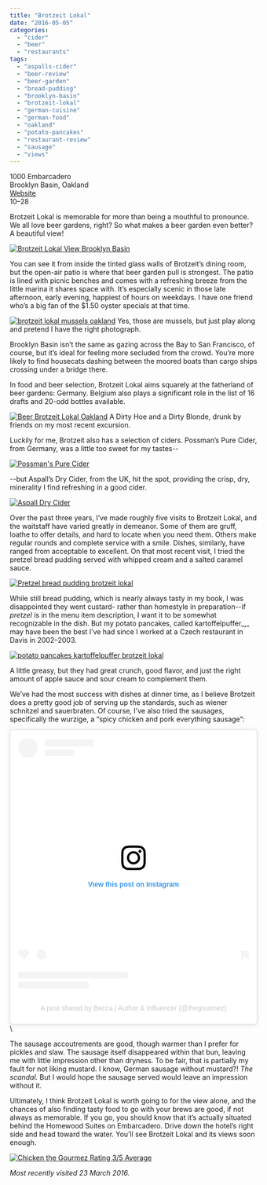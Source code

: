 ```yaml
---
title: "Brotzeit Lokal"
date: "2016-05-05"
categories:
  - "cider"
  - "beer"
  - "restaurants"
tags:
  - "aspalls-cider"
  - "beer-review"
  - "beer-garden"
  - "bread-pudding"
  - "brooklyn-basin"
  - "brotzeit-lokal"
  - "german-cuisine"
  - "german-food"
  - "oakland"
  - "potato-pancakes"
  - "restaurant-review"
  - "sausage"
  - "views"
---
```


1000 Embarcadero\
Brooklyn Basin, Oakland\
[Website](http://brotzeitbiergarten.com/)\
$10–$28

Brotzeit Lokal is memorable for more than being a mouthful to pronounce. We all love beer gardens, right? So what makes a beer garden even better? A beautiful view!

[![Brotzeit Lokal View Brooklyn Basin](http://s3.amazonaws.com/thegourmez-wpmedia/2016/04/Brotzeit-Lokal-07-1024x195.jpg)](http://s3.amazonaws.com/thegourmez-wpmedia/2016/04/Brotzeit-Lokal-07.jpg)

You can see it from inside the tinted glass walls of Brotzeit’s dining room, but the open-air patio is where that beer garden pull is strongest. The patio is lined with picnic benches and comes with a refreshing breeze from the little marina it shares space with. It’s especially scenic in those late afternoon, early evening, happiest of hours on weekdays. I have one friend who’s a big fan of the $1.50 oyster specials at that time.




<div class="caption">

[![brotzeit lokal mussels oakland](http://s3.amazonaws.com/thegourmez-wpmedia/2016/04/brotzeit-lokal-mussels-375x500.jpg)](http://s3.amazonaws.com/thegourmez-wpmedia/2016/04/brotzeit-lokal-mussels.jpg) Yes, those are mussels, but just play along and pretend I have the right photograph.</div>


Brooklyn Basin isn’t the same as gazing across the Bay to San Francisco, of course, but it’s ideal for feeling more secluded from the crowd. You’re more likely to find housecats dashing between the moored boats than cargo ships crossing under a bridge there.

In food and beer selection, Brotzeit Lokal aims squarely at the fatherland of beer gardens: Germany. Belgium also plays a significant role in the list of 16 drafts and 20-odd bottles available.




<div class="caption">

[![Beer Brotzeit Lokal Oakland](http://s3.amazonaws.com/thegourmez-wpmedia/2016/04/Brotzeit-Lokal-03-500x454.jpg)](http://s3.amazonaws.com/thegourmez-wpmedia/2016/04/Brotzeit-Lokal-03.jpg) A Dirty Hoe and a Dirty Blonde, drunk by friends on my most recent excursion.</div>


Luckily for me, Brotzeit also has a selection of ciders. Possman’s Pure Cider, from Germany, was a little too sweet for my tastes--

[![Possman's Pure Cider](http://s3.amazonaws.com/thegourmez-wpmedia/2016/04/Brotzeit-Lokal-08-368x500.jpg)](http://s3.amazonaws.com/thegourmez-wpmedia/2016/04/Brotzeit-Lokal-08.jpg)

\--but Aspall’s Dry Cider, from the UK, hit the spot, providing the crisp, dry, minerality I find refreshing in a good cider.

[![Aspall Dry Cider](http://s3.amazonaws.com/thegourmez-wpmedia/2016/04/Brotzeit-Lokal-10-500x449.jpg)](http://s3.amazonaws.com/thegourmez-wpmedia/2016/04/Brotzeit-Lokal-10.jpg)

Over the past three years, I’ve made roughly five visits to Brotzeit Lokal, and the waitstaff have varied greatly in demeanor. Some of them are gruff, loathe to offer details, and hard to locate when you need them. Others make regular rounds and complete service with a smile. Dishes, similarly, have ranged from acceptable to excellent. On that most recent visit, I tried the pretzel bread pudding served with whipped cream and a salted caramel sauce.

[![Pretzel bread pudding brotzeit lokal](http://s3.amazonaws.com/thegourmez-wpmedia/2016/04/Brotzeit-Lokal-11-500x334.jpg)](http://s3.amazonaws.com/thegourmez-wpmedia/2016/04/Brotzeit-Lokal-11.jpg)

While still bread pudding, which is nearly always tasty in my book, I was disappointed they went custard- rather than homestyle in preparation--if _pretzel_ is in the menu item description, I want it to be somewhat recognizable in the dish. But my potato pancakes, called kartoffelpuffer_,_ may have been the best I’ve had since I worked at a Czech restaurant in Davis in 2002–2003.

[![potato pancakes kartoffelpuffer brotzeit lokal](http://s3.amazonaws.com/thegourmez-wpmedia/2016/04/Brotzeit-Lokal-09-500x374.jpg)](http://s3.amazonaws.com/thegourmez-wpmedia/2016/04/Brotzeit-Lokal-09.jpg)

A little greasy, but they had great crunch, good flavor, and just the right amount of apple sauce and sour cream to complement them.

We’ve had the most success with dishes at dinner time, as I believe Brotzeit does a pretty good job of serving up the standards, such as wiener schnitzel and sauerbraten. Of course, I’ve also tried the sausages, specifically the wurzige, a “spicy chicken and pork everything sausage”:

<blockquote class="instagram-media" data-instgrm-captioned data-instgrm-permalink="https://www.instagram.com/p/z55f-4QQr6/?utm_source=ig_embed&amp;utm_campaign=loading" data-instgrm-version="14" style=" background:#FFF; border:0; border-radius:3px; box-shadow:0 0 1px 0 rgba(0,0,0,0.5),0 1px 10px 0 rgba(0,0,0,0.15); margin: 1px; max-width:540px; min-width:326px; padding:0; width:99.375%; width:-webkit-calc(100% - 2px); width:calc(100% - 2px);"><div style="padding:16px;"> <a href="https://www.instagram.com/p/z55f-4QQr6/?utm_source=ig_embed&amp;utm_campaign=loading" style=" background:#FFFFFF; line-height:0; padding:0 0; text-align:center; text-decoration:none; width:100%;" target="_blank"> <div style=" display: flex; flex-direction: row; align-items: center;"> <div style="background-color: #F4F4F4; border-radius: 50%; flex-grow: 0; height: 40px; margin-right: 14px; width: 40px;"></div> <div style="display: flex; flex-direction: column; flex-grow: 1; justify-content: center;"> <div style=" background-color: #F4F4F4; border-radius: 4px; flex-grow: 0; height: 14px; margin-bottom: 6px; width: 100px;"></div> <div style=" background-color: #F4F4F4; border-radius: 4px; flex-grow: 0; height: 14px; width: 60px;"></div></div></div><div style="padding: 19% 0;"></div> <div style="display:block; height:50px; margin:0 auto 12px; width:50px;"><svg width="50px" height="50px" viewBox="0 0 60 60" version="1.1" xmlns="https://www.w3.org/2000/svg" xmlns:xlink="https://www.w3.org/1999/xlink"><g stroke="none" stroke-width="1" fill="none" fill-rule="evenodd"><g transform="translate(-511.000000, -20.000000)" fill="#000000"><g><path d="M556.869,30.41 C554.814,30.41 553.148,32.076 553.148,34.131 C553.148,36.186 554.814,37.852 556.869,37.852 C558.924,37.852 560.59,36.186 560.59,34.131 C560.59,32.076 558.924,30.41 556.869,30.41 M541,60.657 C535.114,60.657 530.342,55.887 530.342,50 C530.342,44.114 535.114,39.342 541,39.342 C546.887,39.342 551.658,44.114 551.658,50 C551.658,55.887 546.887,60.657 541,60.657 M541,33.886 C532.1,33.886 524.886,41.1 524.886,50 C524.886,58.899 532.1,66.113 541,66.113 C549.9,66.113 557.115,58.899 557.115,50 C557.115,41.1 549.9,33.886 541,33.886 M565.378,62.101 C565.244,65.022 564.756,66.606 564.346,67.663 C563.803,69.06 563.154,70.057 562.106,71.106 C561.058,72.155 560.06,72.803 558.662,73.347 C557.607,73.757 556.021,74.244 553.102,74.378 C549.944,74.521 548.997,74.552 541,74.552 C533.003,74.552 532.056,74.521 528.898,74.378 C525.979,74.244 524.393,73.757 523.338,73.347 C521.94,72.803 520.942,72.155 519.894,71.106 C518.846,70.057 518.197,69.06 517.654,67.663 C517.244,66.606 516.755,65.022 516.623,62.101 C516.479,58.943 516.448,57.996 516.448,50 C516.448,42.003 516.479,41.056 516.623,37.899 C516.755,34.978 517.244,33.391 517.654,32.338 C518.197,30.938 518.846,29.942 519.894,28.894 C520.942,27.846 521.94,27.196 523.338,26.654 C524.393,26.244 525.979,25.756 528.898,25.623 C532.057,25.479 533.004,25.448 541,25.448 C548.997,25.448 549.943,25.479 553.102,25.623 C556.021,25.756 557.607,26.244 558.662,26.654 C560.06,27.196 561.058,27.846 562.106,28.894 C563.154,29.942 563.803,30.938 564.346,32.338 C564.756,33.391 565.244,34.978 565.378,37.899 C565.522,41.056 565.552,42.003 565.552,50 C565.552,57.996 565.522,58.943 565.378,62.101 M570.82,37.631 C570.674,34.438 570.167,32.258 569.425,30.349 C568.659,28.377 567.633,26.702 565.965,25.035 C564.297,23.368 562.623,22.342 560.652,21.575 C558.743,20.834 556.562,20.326 553.369,20.18 C550.169,20.033 549.148,20 541,20 C532.853,20 531.831,20.033 528.631,20.18 C525.438,20.326 523.257,20.834 521.349,21.575 C519.376,22.342 517.703,23.368 516.035,25.035 C514.368,26.702 513.342,28.377 512.574,30.349 C511.834,32.258 511.326,34.438 511.181,37.631 C511.035,40.831 511,41.851 511,50 C511,58.147 511.035,59.17 511.181,62.369 C511.326,65.562 511.834,67.743 512.574,69.651 C513.342,71.625 514.368,73.296 516.035,74.965 C517.703,76.634 519.376,77.658 521.349,78.425 C523.257,79.167 525.438,79.673 528.631,79.82 C531.831,79.965 532.853,80.001 541,80.001 C549.148,80.001 550.169,79.965 553.369,79.82 C556.562,79.673 558.743,79.167 560.652,78.425 C562.623,77.658 564.297,76.634 565.965,74.965 C567.633,73.296 568.659,71.625 569.425,69.651 C570.167,67.743 570.674,65.562 570.82,62.369 C570.966,59.17 571,58.147 571,50 C571,41.851 570.966,40.831 570.82,37.631"></path></g></g></g></svg></div><div style="padding-top: 8px;"> <div style=" color:#3897f0; font-family:Arial,sans-serif; font-size:14px; font-style:normal; font-weight:550; line-height:18px;">View this post on Instagram</div></div><div style="padding: 12.5% 0;"></div> <div style="display: flex; flex-direction: row; margin-bottom: 14px; align-items: center;"><div> <div style="background-color: #F4F4F4; border-radius: 50%; height: 12.5px; width: 12.5px; transform: translateX(0px) translateY(7px);"></div> <div style="background-color: #F4F4F4; height: 12.5px; transform: rotate(-45deg) translateX(3px) translateY(1px); width: 12.5px; flex-grow: 0; margin-right: 14px; margin-left: 2px;"></div> <div style="background-color: #F4F4F4; border-radius: 50%; height: 12.5px; width: 12.5px; transform: translateX(9px) translateY(-18px);"></div></div><div style="margin-left: 8px;"> <div style=" background-color: #F4F4F4; border-radius: 50%; flex-grow: 0; height: 20px; width: 20px;"></div> <div style=" width: 0; height: 0; border-top: 2px solid transparent; border-left: 6px solid #f4f4f4; border-bottom: 2px solid transparent; transform: translateX(16px) translateY(-4px) rotate(30deg)"></div></div><div style="margin-left: auto;"> <div style=" width: 0px; border-top: 8px solid #F4F4F4; border-right: 8px solid transparent; transform: translateY(16px);"></div> <div style=" background-color: #F4F4F4; flex-grow: 0; height: 12px; width: 16px; transform: translateY(-4px);"></div> <div style=" width: 0; height: 0; border-top: 8px solid #F4F4F4; border-left: 8px solid transparent; transform: translateY(-4px) translateX(8px);"></div></div></div> <div style="display: flex; flex-direction: column; flex-grow: 1; justify-content: center; margin-bottom: 24px;"> <div style=" background-color: #F4F4F4; border-radius: 4px; flex-grow: 0; height: 14px; margin-bottom: 6px; width: 224px;"></div> <div style=" background-color: #F4F4F4; border-radius: 4px; flex-grow: 0; height: 14px; width: 144px;"></div></div></a><p style=" color:#c9c8cd; font-family:Arial,sans-serif; font-size:14px; line-height:17px; margin-bottom:0; margin-top:8px; overflow:hidden; padding:8px 0 7px; text-align:center; text-overflow:ellipsis; white-space:nowrap;"><a href="https://www.instagram.com/p/z55f-4QQr6/?utm_source=ig_embed&amp;utm_campaign=loading" style=" color:#c9c8cd; font-family:Arial,sans-serif; font-size:14px; font-style:normal; font-weight:normal; line-height:17px; text-decoration:none;" target="_blank">A post shared by Becca | Author &amp; Influencer (@thegourmez)</a></p></div></blockquote> <script async src="//www.instagram.com/embed.js"></script>\

The sausage accoutrements are good, though warmer than I prefer for pickles and slaw. The sausage itself disappeared within that bun, leaving me with little impression other than dryness. To be fair, that is partially my fault for not liking mustard. I know, German sausage without mustard?! _The scandal._ But I would hope the sausage served would leave an impression without it.

Ultimately, I think Brotzeit Lokal is worth going to for the view alone, and the chances of also finding tasty food to go with your brews are good, if not always as memorable. If you go, you should know that it’s actually situated behind the Homewood Suites on Embarcadero. Drive down the hotel’s right side and head toward the water. You’ll see Brotzeit Lokal and its views soon enough.

[![Chicken the Gourmez Rating 3/5 Average](http://s3.amazonaws.com/thegourmez-wpmedia/2009/02/rating_chicken11.gif)](http://s3.amazonaws.com/thegourmez-wpmedia/2009/02/rating_chicken11.gif)

_Most recently visited 23 March 2016._
